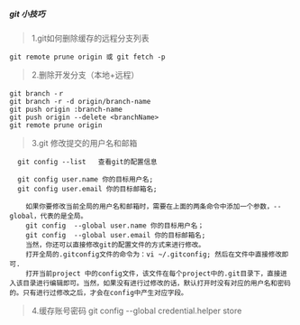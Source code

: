 #####  git 小技巧

> 1.git如何删除缓存的远程分支列表

    git remote prune origin 或 git fetch -p
    

> 2.删除开发分支（本地+远程）

	git branch -ｒ
	git branch -r -d origin/branch-name  
	git push origin :branch-name 
	git push origin --delete <branchName>
	git remote prune origin

>3.git 修改提交的用户名和邮箱
 
      git config --list   查看git的配置信息

      git config user.name 你的目标用户名;
      git config user.email 你的目标邮箱名;
      
        如果你要修改当前全局的用户名和邮箱时，需要在上面的两条命令中添加一个参数，--global，代表的是全局。
        git config  --global user.name 你的目标用户名；
        git config  --global user.email 你的目标邮箱名;
        当然，你还可以直接修改git的配置文件的方式来进行修改。
        打开全局的.gitconfig文件的命令为：vi ~/.gitconfig; 然后在文件中直接修改即可.
        打开当前project 中的config文件，该文件在每个project中的.git目录下，直接进入该目录进行编辑即可。当然，如果没有进行过修改的话，默认打开时没有对应的用户名和密码的。只有进行过修改之后，才会在config中产生对应字段。


>4.缓存账号密码
git config --global credential.helper store
    